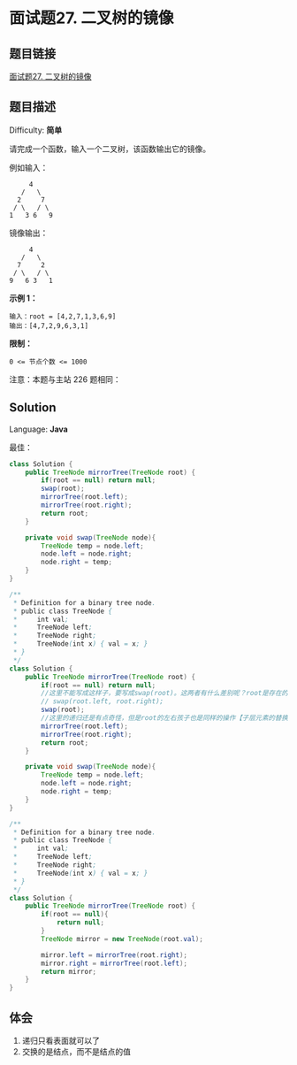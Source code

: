 # 面试题27. 二叉树的镜像

## 题目链接

[面试题27\. 二叉树的镜像](https://leetcode-cn.com/problems/er-cha-shu-de-jing-xiang-lcof/)

## 题目描述

Difficulty: **简单**

请完成一个函数，输入一个二叉树，该函数输出它的镜像。

例如输入：

```
     4  
   /   \  
  2     7  
 / \   / \  
1   3 6   9
```

镜像输出：

```
     4  
   /   \  
  7     2  
 / \   / \  
9   6 3   1
```

**示例 1：**

```
输入：root = [4,2,7,1,3,6,9]
输出：[4,7,2,9,6,3,1]
```

**限制：**

`0 <= 节点个数 <= 1000`

注意：本题与主站 226 题相同：

## Solution

Language: **Java**

最佳：

```java
class Solution {
    public TreeNode mirrorTree(TreeNode root) {
        if(root == null) return null;
        swap(root);
        mirrorTree(root.left);
        mirrorTree(root.right);
        return root;
    }

    private void swap(TreeNode node){
        TreeNode temp = node.left;
        node.left = node.right;
        node.right = temp;
    }
}
```

```java
/**
 * Definition for a binary tree node.
 * public class TreeNode {
 *     int val;
 *     TreeNode left;
 *     TreeNode right;
 *     TreeNode(int x) { val = x; }
 * }
 */
class Solution {
    public TreeNode mirrorTree(TreeNode root) {
        if(root == null) return null;
        //这里不能写成这样子，要写成swap(root)。这两者有什么差别呢？root是存在的对象，传值进去，返回来是真正改变的。root.left，root.right不是实实在在的对象，只是值（地址）而已，是值传过去，并不会改变root
        // swap(root.left, root.right);
        swap(root);
        //这里的递归还是有点奇怪，但是root的左右孩子也是同样的操作【子层元素的替换和本层的元素一样】
        mirrorTree(root.left);
        mirrorTree(root.right);
        return root;
    }

    private void swap(TreeNode node){
        TreeNode temp = node.left;
        node.left = node.right;
        node.right = temp;
    }
}
```

```java
​/**
 * Definition for a binary tree node.
 * public class TreeNode {
 *     int val;
 *     TreeNode left;
 *     TreeNode right;
 *     TreeNode(int x) { val = x; }
 * }
 */
class Solution {
    public TreeNode mirrorTree(TreeNode root) {
        if(root == null){
            return null;
        }
        TreeNode mirror = new TreeNode(root.val);

        mirror.left = mirrorTree(root.right);
        mirror.right = mirrorTree(root.left);
        return mirror;
    }
}
```

## 体会

1. 递归只看表面就可以了
2. 交换的是结点，而不是结点的值